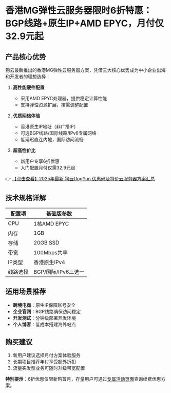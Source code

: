 # 香港MG弹性云服务器限时6折特惠：BGP线路+原生IP+AMD EPYC，月付仅32.9元起

## 产品核心优势

狗云最新推出的香港MG弹性云服务器方案，凭借三大核心优势成为中小企业出海和开发者的理想选择：

1. **高性能硬件配置**  
   - 采用AMD EPYC处理器，提供稳定计算性能
   - 支持弹性资源扩展，按需调整配置

2. **优质网络体验**  
   - 香港原生IP地址（非广播IP）
   - 可选BGP线路/国际线路/IPv6专属网络
   - 低延迟直连内地，国际访问流畅

3. **超高性价比**  
   - 新用户专享6折优惠
   - 入门配置月付仅需32.9元起

👉 [【点击查看】2025年最新 狗云DogYun 优惠码及特价云服务器方案汇总](https://bit.ly/DogYun)

## 技术规格详解

| 配置项       | 基础版参数       |
|--------------|------------------|
| CPU          | 1核AMD EPYC      |
| 内存         | 1GB              |
| 存储         | 20GB SSD         |
| 带宽         | 100Mbps共享      |
| IP类型       | 香港原生IPv4     |
| 线路选择     | BGP/国际/IPv6三选一 |

## 适用场景推荐

- **跨境电商**：原生IP保障账号安全
- **企业官网**：BGP线路确保访问稳定
- **开发测试**：分钟级部署开发环境
- **个人博客**：低成本搭建海外站点

## 购买建议

1. 新用户建议选择月付方案体验服务
2. 长期项目推荐年付享受额外折扣
3. 流量突发型业务可随时升级带宽配置

**特别提示**：6折优惠仅限新购首月，存量用户可通过[专属活动页面](https://bit.ly/DogYun)查询续费优惠方案。